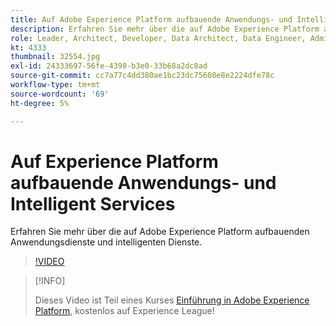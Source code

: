 ```yaml
---
title: Auf Adobe Experience Platform aufbauende Anwendungs- und Intelligent Services
description: Erfahren Sie mehr über die auf Adobe Experience Platform aufbauenden Anwendungsdienste und intelligenten Dienste.
role: Leader, Architect, Developer, Data Architect, Data Engineer, Admin, User
kt: 4333
thumbnail: 32554.jpg
exl-id: 24333697-56fe-4398-b3e0-33b68a2dc8ad
source-git-commit: cc7a77c4dd380ae1bc23dc75608e8e2224dfe78c
workflow-type: tm+mt
source-wordcount: '69'
ht-degree: 5%

---
```


# Auf Experience Platform aufbauende Anwendungs- und Intelligent Services

Erfahren Sie mehr über die auf Adobe Experience Platform aufbauenden Anwendungsdienste und intelligenten Dienste.

>[!VIDEO](https://video.tv.adobe.com/v/32554?quality=12&learn=on)

>[!INFO]
>
> Dieses Video ist Teil eines Kurses [Einführung in Adobe Experience Platform](https://experienceleague.adobe.com/?recommended=ExperiencePlatform-U-1-2020.1), kostenlos auf Experience League!

